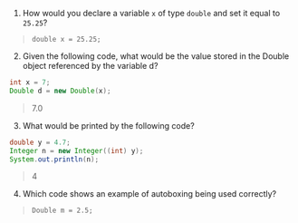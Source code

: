 1. How would you declare a variable `x` of type `double` and set it equal to `25.25`?

> `double x = 25.25;`

2. Given the following code, what would be the value stored in the Double object referenced by the variable d?

```java
int x = 7;
Double d = new Double(x);
```

> 7.0

3. What would be printed by the following code?

```java
double y = 4.7;
Integer n = new Integer((int) y);
System.out.println(n);
```

> 4

4. Which code shows an example of autoboxing being used correctly? 

> `Double m = 2.5;`
